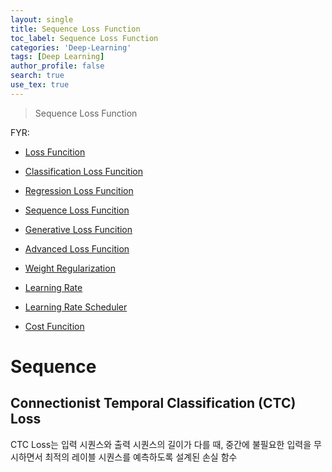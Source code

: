 ```yaml
---
layout: single
title: Sequence Loss Function
toc_label: Sequence Loss Function
categories: 'Deep-Learning'
tags: [Deep Learning]
author_profile: false
search: true
use_tex: true
---
```


> Sequence Loss Function


FYR:
- [Loss Funcition]({{site.url}}/deep-learning/loss-function)
- [Classification Loss Funcition]({{site.url}}/deep-learning/classification-loss-function)
- [Regression Loss Funcition]({{site.url}}/deep-learning/classification-loss-function)
- [Sequence Loss Funcition]({{site.url}}/deep-learning/classification-loss-function)
- [Generative Loss Funcition]({{site.url}}/deep-learning/classification-loss-function)
- [Advanced Loss Funcition]({{site.url}}/deep-learning/classification-loss-function)

- [Weight Regularization]({{site.url}}/machine-learning/weight-regularization)
- [Learning Rate]({{site.url}}/machine-learning/learning-rate)
- [Learning Rate Scheduler]({{site.url}}/machine-learning/learning-rate-scheduler)
- [Cost Funcition]({{site.url}}/deep-learning/cost-function)

# Sequence

## Connectionist Temporal Classification (CTC) Loss

CTC Loss는 입력 시퀀스와 출력 시퀀스의 길이가 다를 때, 중간에 불필요한 입력을 무시하면서 최적의 레이블 시퀀스를 예측하도록 설계된 손실 함수

<br>